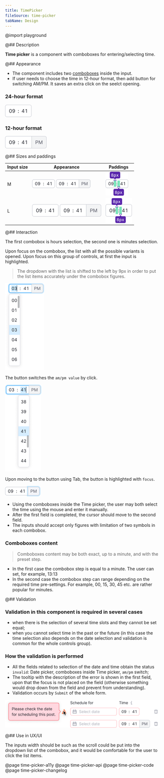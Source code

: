 ```yaml
---
title: TimePicker
fileSource: time-picker
tabName: Design
---
```


@import playground

@## Description

**Time picker** is a component with comboboxes for entering/selecting time.

@## Appearance

- The component includes two [comboboxes](/components/auto-tips/#a70085) inside the input.
- If user needs to choose the time in 12-hour format, then add button for switching AM/PM. It saves an extra click on the seelct opening.

### 24-hour format

![24 hours format input](static/input-default-l.png)

### 12-hour format

![12 hours format input](static/input-l.png)

@## Sizes and paddings

| Input size | Appearance                                                                          | Paddings                           |
| ---------- | ----------------------------------------------------------------------------------- | ---------------------------------- |
| M          | ![24 hours input](static/input-default-m.png) ![12 hours input](static/input-m.png) | ![paddings](static/paddings-m.png) |
| L          | ![24 hours input](static/input-default-l.png) ![12 hours input](static/input-l.png) | ![paddings](static/paddings-l.png) |

@## Interaction

The first combobox is hours selection, the second one is minutes selection.

Upon focus on the combobox, the list with all the possible variants is opened. Upon focus on this group of controls, at first the input is highlighted.

> The dropdown with the list is shifted to the left by 9px in order to put the list items accurately under the combobox figures.

![12 hours format focus](static/focus-1.png)

The button switches the `am/pm value` by click.

![12 hours format focus](static/focus-2.png)

Upon moving to the button using Tab, the button is highlighted with `focus`.

![12 hours format focus](static/focus-3.png)

- Using the comboboxes inside the Time picker, the user may both select the time using the mouse and enter it manually.
- After the first field is completed, the cursor should move to the second field.
- The inputs should accept only figures with limitation of two symbols in each combobox.

### Comboboxes content

> Comboboxes content may be both exact, up to a minute, and with the preset step.

- In the first case the combobox step is equal to a minute. The user can set, for example, 13:13
- In the second case the combobox step can range depending on the required time pre-settings. For example, 00, 15, 30, 45 etc. are rather popular for minutes.

@## Validation

### Validation in this component is required in several cases

- when there is the selection of several time slots and they cannot be set equal;
- when you cannot select time in the past or the future (in this case the time selection also depends on the date selection and validation is common for the whole controls group).

### How the validation is performed

- All the fields related to selection of the date and time obtain the status `invalid`: Date picker, comboboxes inside Time picker, `am/pm` switch;
- The tooltip with the description of the error is shown in the first field, upon that the focus is not placed on the field (otherwise something would drop down from the field and prevent from understanding).
- Validation occurs by `Submit` of the whole form.

![validation](static/validation.png)

@## Use in UX/UI

The inputs width should be such as the scroll could be put into the dropdown list of the combobox, and it would be comfortable for the user to click the list items.

@page time-picker-a11y
@page time-picker-api
@page time-picker-code
@page time-picker-changelog
